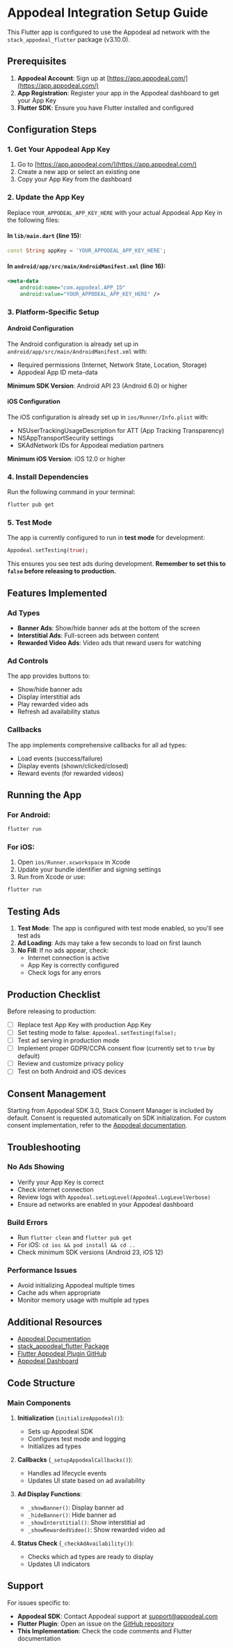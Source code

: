 # Appodeal Integration Setup Guide

This Flutter app is configured to use the Appodeal ad network with the `stack_appodeal_flutter` package (v3.10.0).

## Prerequisites

1. **Appodeal Account**: Sign up at [https://app.appodeal.com/](https://app.appodeal.com/)
2. **App Registration**: Register your app in the Appodeal dashboard to get your App Key
3. **Flutter SDK**: Ensure you have Flutter installed and configured

## Configuration Steps

### 1. Get Your Appodeal App Key

1. Go to [https://app.appodeal.com/](https://app.appodeal.com/)
2. Create a new app or select an existing one
3. Copy your App Key from the dashboard

### 2. Update the App Key

Replace `YOUR_APPODEAL_APP_KEY_HERE` with your actual Appodeal App Key in the following files:

#### In `lib/main.dart` (line 15):
```dart
const String appKey = 'YOUR_APPODEAL_APP_KEY_HERE';
```

#### In `android/app/src/main/AndroidManifest.xml` (line 16):
```xml
<meta-data
    android:name="com.appodeal.APP_ID"
    android:value="YOUR_APPODEAL_APP_KEY_HERE" />
```

### 3. Platform-Specific Setup

#### Android Configuration

The Android configuration is already set up in `android/app/src/main/AndroidManifest.xml` with:
- Required permissions (Internet, Network State, Location, Storage)
- Appodeal App ID meta-data

**Minimum SDK Version**: Android API 23 (Android 6.0) or higher

#### iOS Configuration

The iOS configuration is already set up in `ios/Runner/Info.plist` with:
- NSUserTrackingUsageDescription for ATT (App Tracking Transparency)
- NSAppTransportSecurity settings
- SKAdNetwork IDs for Appodeal mediation partners

**Minimum iOS Version**: iOS 12.0 or higher

### 4. Install Dependencies

Run the following command in your terminal:

```bash
flutter pub get
```

### 5. Test Mode

The app is currently configured to run in **test mode** for development:

```dart
Appodeal.setTesting(true);
```

This ensures you see test ads during development. **Remember to set this to `false` before releasing to production.**

## Features Implemented

### Ad Types
- **Banner Ads**: Show/hide banner ads at the bottom of the screen
- **Interstitial Ads**: Full-screen ads between content
- **Rewarded Video Ads**: Video ads that reward users for watching

### Ad Controls
The app provides buttons to:
- Show/hide banner ads
- Display interstitial ads
- Play rewarded video ads
- Refresh ad availability status

### Callbacks
The app implements comprehensive callbacks for all ad types:
- Load events (success/failure)
- Display events (shown/clicked/closed)
- Reward events (for rewarded videos)

## Running the App

### For Android:
```bash
flutter run
```

### For iOS:
1. Open `ios/Runner.xcworkspace` in Xcode
2. Update your bundle identifier and signing settings
3. Run from Xcode or use:
```bash
flutter run
```

## Testing Ads

1. **Test Mode**: The app is configured with test mode enabled, so you'll see test ads
2. **Ad Loading**: Ads may take a few seconds to load on first launch
3. **No Fill**: If no ads appear, check:
   - Internet connection is active
   - App Key is correctly configured
   - Check logs for any errors

## Production Checklist

Before releasing to production:

- [ ] Replace test App Key with production App Key
- [ ] Set testing mode to false: `Appodeal.setTesting(false);`
- [ ] Test ad serving in production mode
- [ ] Implement proper GDPR/CCPA consent flow (currently set to `true` by default)
- [ ] Review and customize privacy policy
- [ ] Test on both Android and iOS devices

## Consent Management

Starting from Appodeal SDK 3.0, Stack Consent Manager is included by default. Consent is requested automatically on SDK initialization. For custom consent implementation, refer to the [Appodeal documentation](https://docs.appodeal.com/).

## Troubleshooting

### No Ads Showing
- Verify your App Key is correct
- Check internet connection
- Review logs with `Appodeal.setLogLevel(Appodeal.LogLevelVerbose)`
- Ensure ad networks are enabled in your Appodeal dashboard

### Build Errors
- Run `flutter clean` and `flutter pub get`
- For iOS: `cd ios && pod install && cd ..`
- Check minimum SDK versions (Android 23, iOS 12)

### Performance Issues
- Avoid initializing Appodeal multiple times
- Cache ads when appropriate
- Monitor memory usage with multiple ad types

## Additional Resources

- [Appodeal Documentation](https://docs.appodeal.com/)
- [stack_appodeal_flutter Package](https://pub.dev/packages/stack_appodeal_flutter)
- [Flutter Appodeal Plugin GitHub](https://github.com/appodeal/Appodeal-Flutter-Plugin)
- [Appodeal Dashboard](https://app.appodeal.com/)

## Code Structure

### Main Components

1. **Initialization** (`initializeAppodeal()`):
   - Sets up Appodeal SDK
   - Configures test mode and logging
   - Initializes ad types

2. **Callbacks** (`_setupAppodealCallbacks()`):
   - Handles ad lifecycle events
   - Updates UI state based on ad availability

3. **Ad Display Functions**:
   - `_showBanner()`: Display banner ad
   - `_hideBanner()`: Hide banner ad
   - `_showInterstitial()`: Show interstitial ad
   - `_showRewardedVideo()`: Show rewarded video ad

4. **Status Check** (`_checkAdAvailability()`):
   - Checks which ad types are ready to display
   - Updates UI indicators

## Support

For issues specific to:
- **Appodeal SDK**: Contact Appodeal support at support@appodeal.com
- **Flutter Plugin**: Open an issue on the [GitHub repository](https://github.com/appodeal/Appodeal-Flutter-Plugin/issues)
- **This Implementation**: Check the code comments and Flutter documentation
